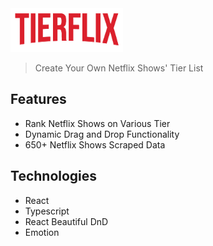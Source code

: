 <img src="public/assets/images/title.png" style="width: 180px; height: 70px"/>

> Create Your Own Netflix Shows' Tier List

## Features

- Rank Netflix Shows on Various Tier
- Dynamic Drag and Drop Functionality
- 650+ Netflix Shows Scraped Data

## Technologies

- React
- Typescript
- React Beautiful DnD
- Emotion
